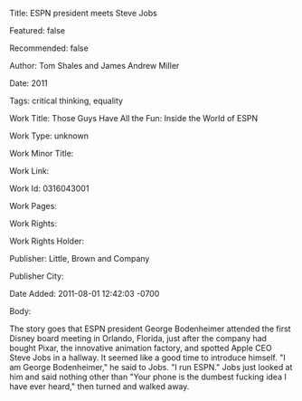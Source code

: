 Title: ESPN president meets Steve Jobs

Featured: false

Recommended: false

Author: Tom Shales and James Andrew Miller

Date: 2011

Tags: critical thinking, equality

Work Title: Those Guys Have All the Fun: Inside the World of ESPN

Work Type: unknown

Work Minor Title:  

Work Link: 

Work Id:  0316043001

Work Pages:  

Work Rights:  

Work Rights Holder:  

Publisher:  Little, Brown and Company

Publisher City:  

Date Added: 2011-08-01 12:42:03 -0700

Body:

The story goes that ESPN president George Bodenheimer attended the first Disney board meeting in Orlando, Florida, just after the company had bought Pixar, the innovative animation factory, and spotted Apple CEO Steve Jobs in a hallway. It seemed like a good time to introduce himself. "I am George Bodenheimer," he said to Jobs. "I run ESPN." Jobs just looked at him and said nothing other than "Your phone is the dumbest fucking idea I have ever heard," then turned and walked away.


